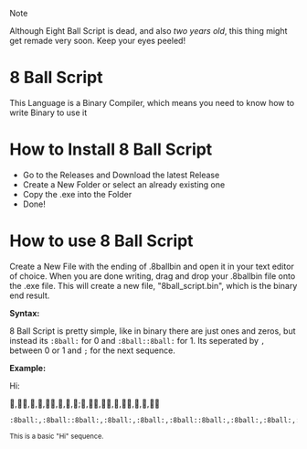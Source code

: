 > [!NOTE]
> Although Eight Ball Script is dead, and also *two years old*, this thing might get remade very soon. Keep your eyes peeled!

# 8 Ball Script
This Language is a Binary Compiler, which means you need to know how to write Binary to use it
# How to Install 8 Ball Script
- Go to the Releases and Download the latest Release
- Create a New Folder or select an already existing one
- Copy the .exe into the Folder
- Done!
# How to use 8 Ball Script
Create a New File with the ending of .8ballbin and open it in your text editor of choice. When you are done writing, drag and drop your .8ballbin file onto the .exe file. This will create a new file, "8ball_script.bin", which is the binary end result.

**Syntax:**

8 Ball Script is pretty simple, like in binary there are just ones and zeros, but instead its `:8ball:` for 0 and `:8ball::8ball:` for 1. Its seperated by `,` between 0 or 1 and `;` for the next sequence.

**Example:**

Hi:

:8ball:,:8ball::8ball:,:8ball:,:8ball:,:8ball::8ball:,:8ball:,:8ball:,:8ball:;:8ball:,:8ball::8ball:,:8ball::8ball:,:8ball:,:8ball::8ball:,:8ball:,:8ball:,:8ball::8ball:
```
:8ball:,:8ball::8ball:,:8ball:,:8ball:,:8ball::8ball:,:8ball:,:8ball:,:8ball:;:8ball:,:8ball::8ball:,:8ball::8ball:,:8ball:,:8ball::8ball:,:8ball:,:8ball:,:8ball::8ball:
```
<sub>This is a basic "Hi" sequence.</sub>
